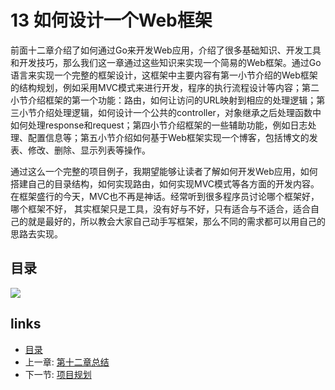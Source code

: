 # 13 如何设计一个Web框架

前面十二章介绍了如何通过Go来开发Web应用，介绍了很多基础知识、开发工具和开发技巧，那么我们这一章通过这些知识来实现一个简易的Web框架。通过Go语言来实现一个完整的框架设计，这框架中主要内容有第一小节介绍的Web框架的结构规划，例如采用MVC模式来进行开发，程序的执行流程设计等内容；第二小节介绍框架的第一个功能：路由，如何让访问的URL映射到相应的处理逻辑；第三小节介绍处理逻辑，如何设计一个公共的controller，对象继承之后处理函数中如何处理response和request；第四小节介绍框架的一些辅助功能，例如日志处理、配置信息等；第五小节介绍如何基于Web框架实现一个博客，包括博文的发表、修改、删除、显示列表等操作。

通过这么一个完整的项目例子，我期望能够让读者了解如何开发Web应用，如何搭建自己的目录结构，如何实现路由，如何实现MVC模式等各方面的开发内容。在框架盛行的今天，MVC也不再是神话。经常听到很多程序员讨论哪个框架好，哪个框架不好， 其实框架只是工具，没有好与不好，只有适合与不适合，适合自己的就是最好的，所以教会大家自己动手写框架，那么不同的需求都可以用自己的思路去实现。

## 目录

![](images/navi13.png)

## links

* [目录](preface.md)
* 上一章: [第十二章总结](12.5.md)
* 下一节: [项目规划](13.1.md)

